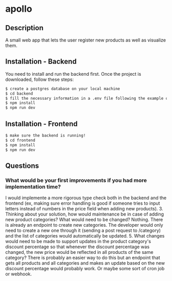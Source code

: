 # apollo

## Description

A small web app that lets the user register new products as well as visualize them.

## Installation - Backend

You need to install and run the backend first. Once the project is downloaded, follow these steps:
```bash
$ create a postgres database on your local machine
$ cd backend
$ fill the necessary information in a .env file following the example of env-teste
$ npm install
$ npm run dev
```

## Installation - Frontend

```bash
$ make sure the backend is running!
$ cd frontend
$ npm install
$ npm run dev
```

## Questions 

### What would be your first improvements if you had more implementation time?

I would implemente a more rigorous type check both in the backend and the frontend (ex, making sure error handling is good if someone tries to input letters instead of numbers in the price field when adding new products).
3. Thinking about your solution, how would maintenance be in case of adding new product
categories? What would need to be changed?
  Nothing. There is already an endpoint to create new categories. The developer would only need to create a new one through it (sending a post request to /category) and the list of categories would automatically be updated.
5. What changes would need to be made to support updates in the product category's discount
percentage so that whenever the discount percentage was changed, the new price would be
reflected in all products of the same category?
  There is probably an easier way to do this but an endpoint that gets all products and all categories and makes an update based on the new discount percentage would probably work. Or maybe some sort of cron job or webhook.
